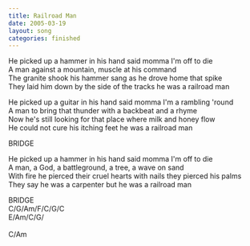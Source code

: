```yaml
---
title: Railroad Man
date: 2005-03-19
layout: song
categories: finished
---
```

He picked up a hammer in his hand said momma I'm off to die  
A man against a mountain, muscle at his command  
The granite shook his hammer sang as he drove home that spike   
They laid him down by the side of the tracks he was a railroad man  

He picked up a guitar in his hand said momma I'm a rambling 'round  
A man to bring that thunder with a backbeat and a rhyme  
Now he's still looking for that place where milk and honey flow  
He could not cure his itching feet he was a railroad man  

<div class="chorus">BRIDGE</div>

He picked up a hammer in his hand said momma I'm off to die  
A man, a God, a battleground, a tree, a wave on sand  
With fire he pierced their cruel hearts with nails they pierced his palms  
They say he was a carpenter but he was a railroad man  

<div class="chorus">BRIDGE</div>
  <div class="chords">
  C/G/Am/F/C/G/C<br/>
  E/Am/C/G/<br/>
  <br/>
  C/Am
</div>
